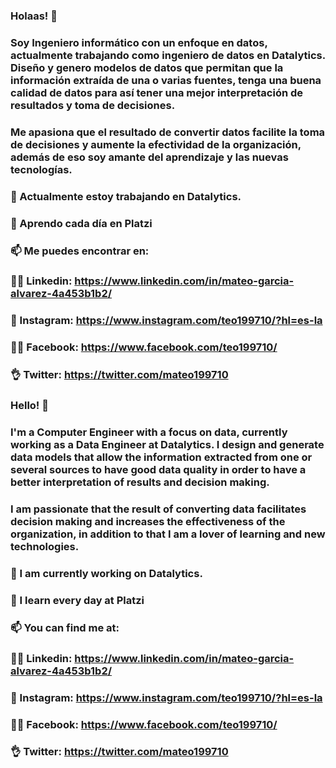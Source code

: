 ### Holaas! 👋

### Soy Ingeniero informático con un enfoque en datos, actualmente trabajando como ingeniero de datos en Datalytics. Diseño y genero modelos de datos que permitan que la información extraída de una o varias fuentes, tenga una buena calidad de datos para así tener una mejor interpretación de resultados y toma de decisiones.

### Me apasiona que el resultado de convertir datos facilite la toma de decisiones y aumente la efectividad de la organización, además de eso soy amante del aprendizaje y las nuevas tecnologías.


###  🔭 Actualmente estoy trabajando en Datalytics.
###  🌱 Aprendo cada día en Platzi 
###  📫 Me puedes encontrar en:
###  👨‍💻 Linkedin: https://www.linkedin.com/in/mateo-garcia-alvarez-4a453b1b2/
###  📸 Instagram: https://www.instagram.com/teo199710/?hl=es-la
###  👱‍♂‍ Facebook: https://www.facebook.com/teo199710/
###  👌 Twitter: https://twitter.com/mateo199710


### Hello! 👋

### I'm a Computer Engineer with a focus on data, currently working as a Data Engineer at Datalytics. I design and generate data models that allow the information extracted from one or several sources to have good data quality in order to have a better interpretation of results and decision making.

### I am passionate that the result of converting data facilitates decision making and increases the effectiveness of the organization, in addition to that I am a lover of learning and new technologies.


###  🔭 I am currently working on Datalytics.
###  🌱 I learn every day at Platzi
###  📫 You can find me at:
###  👨‍💻 Linkedin: https://www.linkedin.com/in/mateo-garcia-alvarez-4a453b1b2/
###  📸 Instagram: https://www.instagram.com/teo199710/?hl=es-la
###  👱‍♂‍ Facebook: https://www.facebook.com/teo199710/
###  👌 Twitter: https://twitter.com/mateo199710
